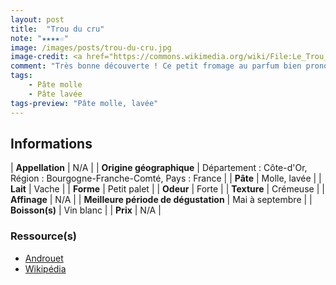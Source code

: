 ```yaml
---
layout: post
title:  "Trou du cru"
note: "★★★★☆"
image: /images/posts/trou-du-cru.jpg
image-credit: <a href="https://commons.wikimedia.org/wiki/File:Le_Trou_Du_Cru.jpg">Tristan Ferne from UK</a>, <a href="https://creativecommons.org/licenses/by/2.0">CC BY 2.0</a>, via Wikimedia Commons
comment: "Très bonne découverte ! Ce petit fromage au parfum bien prononcé (affiné avec du marc de Bourgogne), agite les papilles avec ses arômes puissants ! Bonne tenue en bouche, il se rapproche de l’Époisses."
tags:
    - Pâte molle
    - Pâte lavée
tags-preview: "Pâte molle, lavée"
---
```


## Informations

| **Appellation** | N/A |
| **Origine géographique** | Département : Côte-d'Or, Région : Bourgogne-Franche-Comté, Pays : France |
| **Pâte** | Molle, lavée |
| **Lait** | Vache |
| **Forme** | Petit palet |
| **Odeur** | Forte |
| **Texture** | Crémeuse |
| **Affinage** | N/A |
| **Meilleure période de dégustation** | Mai à septembre |
| **Boisson(s)** | Vin blanc |
| **Prix** | N/A |

### Ressource(s)
* [Androuet](https://androuet.com/trou-du-cru-197.html)
* [Wikipédia](https://fr.wikipedia.org/wiki/Le_Trou_du_Cru)